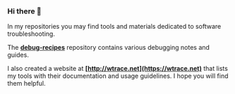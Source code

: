 ### Hi there 👋

In my repositories you may find tools and materials dedicated to software troubleshooting.

The **[debug-recipes](https://github.com/lowleveldesign/debug-recipes)** repository contains various debugging notes and guides.

I also created a website at **[http://wtrace.net](https://wtrace.net)** that lists my tools with their documentation and usage guidelines. I hope you will find them helpful.
